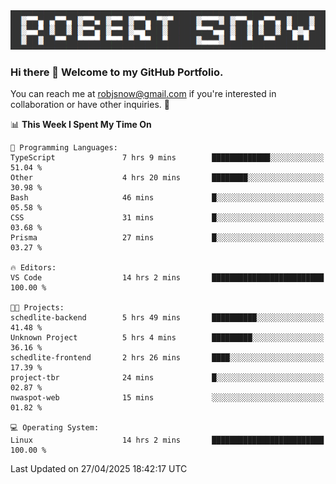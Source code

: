 <img alt="myname" src="assets/name.png" />

### Hi there 👋 Welcome to my GitHub Portfolio.
You can reach me at robjsnow@gmail.com if you're interested in collaboration or have other inquiries.  :briefcase:



<!--START_SECTION:waka-->
📊 **This Week I Spent My Time On** 

```text
💬 Programming Languages: 
TypeScript               7 hrs 9 mins        █████████████░░░░░░░░░░░░   51.04 % 
Other                    4 hrs 20 mins       ████████░░░░░░░░░░░░░░░░░   30.98 % 
Bash                     46 mins             █░░░░░░░░░░░░░░░░░░░░░░░░   05.58 % 
CSS                      31 mins             █░░░░░░░░░░░░░░░░░░░░░░░░   03.68 % 
Prisma                   27 mins             █░░░░░░░░░░░░░░░░░░░░░░░░   03.27 % 

🔥 Editors: 
VS Code                  14 hrs 2 mins       █████████████████████████   100.00 % 

🐱‍💻 Projects: 
schedlite-backend        5 hrs 49 mins       ██████████░░░░░░░░░░░░░░░   41.48 % 
Unknown Project          5 hrs 4 mins        █████████░░░░░░░░░░░░░░░░   36.16 % 
schedlite-frontend       2 hrs 26 mins       ████░░░░░░░░░░░░░░░░░░░░░   17.39 % 
project-tbr              24 mins             █░░░░░░░░░░░░░░░░░░░░░░░░   02.87 % 
nwaspot-web              15 mins             ░░░░░░░░░░░░░░░░░░░░░░░░░   01.82 % 

💻 Operating System: 
Linux                    14 hrs 2 mins       █████████████████████████   100.00 % 
```


 Last Updated on 27/04/2025 18:42:17 UTC
<!--END_SECTION:waka-->

<!--
**robjsnow/robjsnow** is a ✨ _special_ ✨ repository because its `README.md` (this file) appears on your GitHub profile.

Here are some ideas to get you started:

- 🔭 I’m currently working on ...
- 🌱 I’m currently learning ...
- 👯 I’m looking to collaborate on ...
- 🤔 I’m looking for help with ...
- 💬 Ask me about ...
- 📫 How to reach me: ...
- 😄 Pronouns: ...
- ⚡ Fun fact: ...
-->

